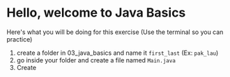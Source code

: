 # Hello, welcome to Java Basics
Here's what you will be doing for this exercise (Use the terminal so you can practice)
1. create a folder in 03_java_basics and name it `first_last` (Ex: `pak_lau`)
2. go inside your folder and create a file named `Main.java`
3. Create
